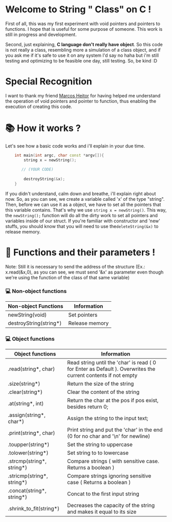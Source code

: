 # Welcome to String " Class" on C !

  First of all, this was my first experiment with void pointers and pointers to functions. I hope that is useful for some purpose of someone. This work is still in progress and development.

  Second, just explaining, **C language don't really have object**. So this code is not really a class, resembling more a simulation of a class object, and if you ask me if it's safe to use it on any system I'd say no haha but i'm still testing and optimizing to be feasible one day, still testing. So, be kind :D

# Special Recognition
  I want to thank my friend [Marcos Heitor](https://github.com/mhco0)  for having helped me understand the operation of void pointers and pointer to function, thus enabling the execution of creating this code.
  
# :books: How it works ?
  Let's see how a basic code works and i'll explain in your due time.
  
```C++
    int main(int argc, char const *argv[]){
        string x = newString();
        
       // (YOUR CODE)   
        
        destroyString(&x);
    }
```  
 If you didn't understand, calm down and breathe, i'll explain right about now.
 So, as you can see, we create a variable called 'x' of the type "string". Then, before we can use it as a object, we have to set all the pointers that this variable contains. That's why we use `string x = newString()`. This way, the `newString();` function will do all the dirty work to set all pointers and variables inside of our struct.
  If you're familiar with constructor and 'new' stuffs, you should know that you will need to use the`deleteString(&x)` to release memory.
  
# :pencil: Functions and their parameters !

Note: Still it is necessary to send the address of the structure (Ex.: x.read(&x,0), as you can see, we must send '&x' as parameter even though we're using the function of the class of that same variable)

### :computer: Non-object functions
Non-object Functions   | Information
------------| -------------
newString(void) | Set pointers
destroyString(string*) | Release memory

### :computer: Object functions
Object functions  | Information
------------| -------------
.read(string*, char)   | Read string until the 'char' is read ( 0 for Enter as Default ). Overwrites the current contents if not empty
.size(string*)  | Return the size of the string
.clear(string*) | Clear the content of the string
.at(string*, int) | Return the char at the pos if pos exist, besides return 0;
.assign(string*, char*) | Assign the string to the input text;
.print(string*, char) | Print string and put the 'char' in the end (0 for no char and '\n' for newline)
.toupper(string*) | Set the string to uppercase
.tolower(string*) | Set string to to lowercase 
.strcmp(string*, string*) | Compare strings ( with sensitive case. Returns a boolean )
.stricmp(string*, string*) | Compare strings ignoring sensitive case ( Returns a boolean )
.concat(string*, string*)  | Concat to the first input string
.shrink_to_fit(string*) | Decreases the capacity of the string and makes it equal to its size

